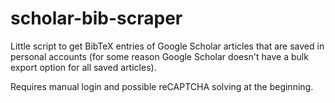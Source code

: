 # scholar-bib-scraper
Little script to get BibTeX entries of Google Scholar articles that are saved in personal accounts (for some reason Google Scholar doesn't have a bulk export option for all saved articles).   

Requires manual login and possible reCAPTCHA solving at the beginning. 
